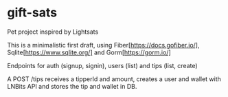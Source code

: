 # gift-sats

Pet project inspired by Lightsats

This is a minimalistic first draft, using Fiber[https://docs.gofiber.io/], Sqlite[https://www.sqlite.org/] and Gorm[https://gorm.io/]

Endpoints for auth (signup, signin), users (list) and tips (list, create)

A POST /tips receives a tipperId and amount, creates a user and wallet with LNBits API and stores the tip and wallet in DB.
